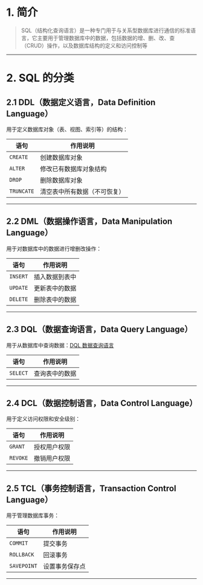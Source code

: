 
# 1. 简介

>SQL（结构化查询语言）是一种专门用于与关系型数据库进行通信的标准语言，它主要用于管理数据库中的数据，包括数据的增、删、改、查（CRUD）操作，以及数据库结构的定义和访问控制等

****
# 2. SQL 的分类

## 2.1 DDL（数据定义语言，Data Definition Language）

用于定义数据库对象（表、视图、索引等）的结构：

|语句|作用说明|
|---|---|
|`CREATE`|创建数据库对象|
|`ALTER`|修改已有数据库对象结构|
|`DROP`|删除数据库对象|
|`TRUNCATE`|清空表中所有数据（不可恢复）|

****
## 2.2 DML（数据操作语言，Data Manipulation Language）

用于对数据库中的数据进行增删改操作：

|语句|作用说明|
|---|---|
|`INSERT`|插入数据到表中|
|`UPDATE`|更新表中的数据|
|`DELETE`|删除表中的数据|

****
## 2.3 DQL（数据查询语言，Data Query Language）

用于从数据库中查询数据：[DQL 数据查询语言](DQL%20数据查询语言.md)

|语句|作用说明|
|---|---|
|`SELECT`|查询表中的数据|

****
## 2.4 DCL（数据控制语言，Data Control Language）

用于定义访问权限和安全级别：

|语句|作用说明|
|---|---|
|`GRANT`|授权用户权限|
|`REVOKE`|撤销用户权限|

****
## 2.5 TCL（事务控制语言，Transaction Control Language）

用于管理数据库事务：

|语句|作用说明|
|---|---|
|`COMMIT`|提交事务|
|`ROLLBACK`|回滚事务|
|`SAVEPOINT`|设置事务保存点|

****
